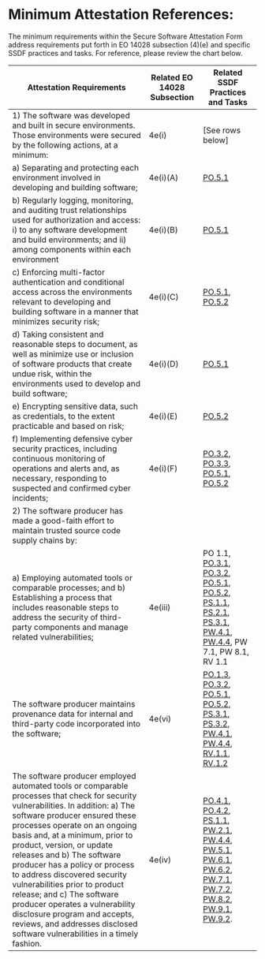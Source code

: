 # Minimum Attestation References:

The minimum requirements within the Secure Software Attestation Form address requirements
put forth in EO 14028 subsection (4)(e) and specific SSDF practices and tasks. For reference,
please review the chart below.

| Attestation Requirements | Related EO 14028 Subsection | Related SSDF Practices and Tasks |
| -- | -- | -- |
| 1) The software was developed and built in secure environments. Those environments were secured by the following actions, at a minimum: | 4e(i) | [See rows below]| 
| a) Separating and protecting each environment involved in developing and building software; | 4e(i)(A) | [PO.5.1](ssdf.md#PO.5.1) |
| b) Regularly logging, monitoring, and auditing trust relationships used for authorization and access: i) to any software development and build environments; and ii) among components within each environment | 4e(i)(B) | [PO.5.1](ssdf.md#PO.5.1) |
| c) Enforcing multi-factor authentication and conditional access across the environments relevant to developing and building software in a manner that minimizes security risk; | 4e(i)(C) | [PO.5.1](ssdf.md#PO.5.1), [PO.5.2](ssdf.md#PO.5.2) |
| d) Taking consistent and reasonable steps to document, as well as minimize use or inclusion of software products that create undue risk, within the environments used to develop and build software; | 4e(i)(D) | [PO.5.1](ssdf.md#PO.5.1) |
| e) Encrypting sensitive data, such as credentials, to the extent practicable and based on risk; | 4e(i)(E) | [PO.5.2](ssdf.md#PO.5.2)
| f) Implementing defensive cyber security practices, including continuous monitoring of operations and alerts and, as necessary, responding to suspected and confirmed cyber incidents; | 4e(i)(F) | [PO.3.2](ssdf.md#PO.3.2), [PO.3.3](ssdf.md#PO.3.3), [PO.5.1](ssdf.md#PO.5.1), [PO.5.2](ssdf.md#PO.5.2)
| 2) The software producer has made a good-faith effort to maintain trusted source code supply chains by:
| a) Employing automated tools or comparable processes; and b) Establishing a process that includes reasonable steps to address the security of third-party components and manage related vulnerabilities; | 4e(iii) | PO 1.1, [PO.3.1](ssdf.md#PO.3.1), [PO.3.2](ssdf.md#PO.3.2), [PO.5.1](ssdf.md#PO.5.1), [PO.5.2](ssdf.md#PO.5.2), [PS.1.1](ssdf.md#PS.1.1), [PS.2.1](ssdf.md#PS.2.1), [PS.3.1](ssdf.md#PS.3.1), [PW.4.1](ssdf.md#PW.4.1), [PW.4.4](ssdf.md#PW.4.4), PW 7.1, PW 8.1, RV 1.1 |
| The software producer maintains provenance data for internal and third-party code incorporated into the software; | 4e(vi) | [PO.1.3](ssdf.md#PO.1.3), [PO.3.2](ssdf.md#PO.3.2), [PO.5.1](ssdf.md#PO.5.1), [PO.5.2](ssdf.md#PO.5.2), [PS.3.1](ssdf.md#PS.3.1), [PS.3.2](ssdf.md#PS.3.2), [PW.4.1](ssdf.md#PW.4.1), [PW.4.4](ssdf.md#PW.4.4), [RV.1.1](ssdf.md#RV.1.1), [RV.1.2](ssdf.md#RV.1.2) |
| The software producer employed automated tools or comparable processes that check for security vulnerabilities. In addition: a) The software producer ensured these processes operate on an ongoing basis and, at a minimum, prior to product, version, or update releases and b) The software producer has a policy or process to address discovered security vulnerabilities prior to product release; and c) The software producer operates a vulnerability disclosure program and accepts, reviews, and addresses disclosed software vulnerabilities in a timely fashion. | 4e(iv) | [PO.4.1](ssdf.md#PO.4.1), [PO.4.2](ssdf.md#PO.4.2), [PS.1.1](ssdf.md#PS.1.1), [PW.2.1](ssdf.md#PW.2.1), [PW.4.4](ssdf.md#PW.4.4), [PW.5.1](ssdf.md#PW.5.1), [PW.6.1](ssdf.md#PW.6.1), [PW.6.2](ssdf.md#PW.6.2), [PW.7.1](ssdf.md#PW.7.1), [PW.7.2](ssdf.md#PW.7.2), [PW.8.2](ssdf.md#PW.8.2), [PW.9.1](ssdf.md#PW.9.1), [PW.9.2](ssdf.md#PW.9.2).